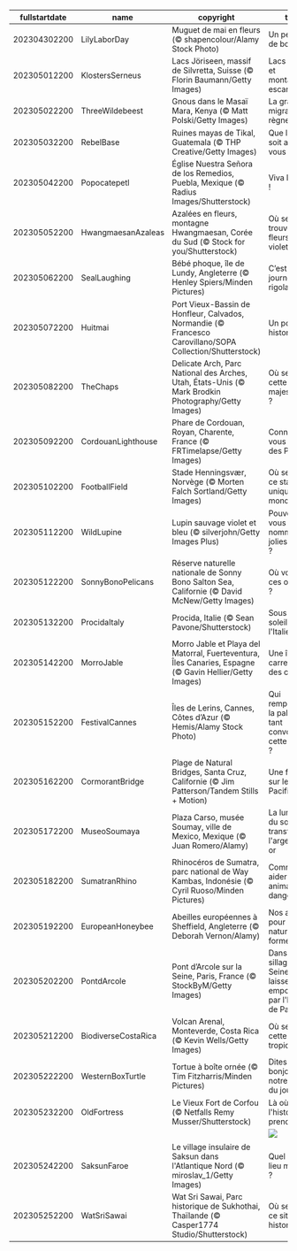 |fullstartdate|name|copyright|title|image|
|--|--|--|--|--|
202304302200|LilyLaborDay|Muguet de mai en fleurs (© shapencolour/Alamy Stock Photo)|Un petit brin de bonheur !|![](/fr-FR/2023/05/202304302200LilyLaborDay.jpg)|
202305012200|KlostersSerneus|Lacs Jöriseen, massif de Silvretta, Suisse  (© Florin Baumann/Getty Images)|Lacs bleu vif et montagnes escarpées|![](/fr-FR/2023/05/202305012200KlostersSerneus.jpg)|
202305022200|ThreeWildebeest|Gnous dans le Masaï Mara, Kenya (© Matt Polski/Getty Images)|La grande migration du règne animal|![](/fr-FR/2023/05/202305022200ThreeWildebeest.jpg)|
202305032200|RebelBase|Ruines mayas de Tikal, Guatemala (© THP Creative/Getty Images)|Que la force soit avec vous !|![](/fr-FR/2023/05/202305032200RebelBase.jpg)|
202305042200|Popocatepetl|Église Nuestra Señora de los Remedios, Puebla, Mexique (© Radius Images/Shutterstock)|Viva Mexico !|![](/fr-FR/2023/05/202305042200Popocatepetl.jpg)|
202305052200|HwangmaesanAzaleas|Azalées en fleurs, montagne Hwangmaesan, Corée du Sud (© Stock for you/Shutterstock)|Où se trouvent ces fleurs violettes ?|![](/fr-FR/2023/05/202305052200HwangmaesanAzaleas.jpg)|
202305062200|SealLaughing|Bébé phoque, île de Lundy, Angleterre (© Henley Spiers/Minden Pictures)|C’est la journée de la rigolade !|![](/fr-FR/2023/05/202305062200SealLaughing.jpg)|
202305072200|Huitmai|Port Vieux-Bassin de Honfleur, Calvados, Normandie (© Francesco Carovillano/SOPA Collection/Shutterstock)|Un port historique|![](/fr-FR/2023/05/202305072200Huitmai.jpg)|
202305082200|TheChaps|Delicate Arch, Parc National des Arches, Utah, États-Unis (© Mark Brodkin Photography/Getty Images)|Où se trouve cette arche majestueuse ?|![](/fr-FR/2023/05/202305082200TheChaps.jpg)|
202305092200|CordouanLighthouse|Phare de Cordouan, Royan, Charente, France (© FRTimelapse/Getty Images)|Connaissez-vous le Roi des Phares ?|![](/fr-FR/2023/05/202305092200CordouanLighthouse.jpg)|
202305102200|FootballField|Stade Henningsvær, Norvège (© Morten Falch Sortland/Getty Images)|Où se trouve ce stade unique au monde ?|![](/fr-FR/2023/05/202305102200FootballField.jpg)|
202305112200|WildLupine|Lupin sauvage violet et bleu (© silverjohn/Getty Images Plus)|Pouvez-vous nommer ces jolies fleurs ?|![](/fr-FR/2023/05/202305112200WildLupine.jpg)|
202305122200|SonnyBonoPelicans|Réserve naturelle nationale de Sonny Bono Salton Sea, Californie (© David McNew/Getty Images)|Où volent ces oiseaux ?|![](/fr-FR/2023/05/202305122200SonnyBonoPelicans.jpg)|
202305132200|ProcidaItaly|Procida, Italie (© Sean Pavone/Shutterstock)|Sous le soleil de l'Italie|![](/fr-FR/2023/05/202305132200ProcidaItaly.jpg)|
202305142200|MorroJable|Morro Jable et Playa del Matorral, Fuerteventura, Îles Canaries, Espagne (© Gavin Hellier/Getty Images)|Une île carrefour des cultures|![](/fr-FR/2023/05/202305142200MorroJable.jpg)|
202305152200|FestivalCannes|Îles de Lerins, Cannes, Côtes d’Azur (© Hemis/Alamy Stock Photo)|Qui remportera la palme d’or tant convoitée cette année ?|![](/fr-FR/2023/05/202305152200FestivalCannes.jpg)|
202305162200|CormorantBridge|Plage de Natural Bridges, Santa Cruz, Californie (© Jim Patterson/Tandem Stills + Motion)|Une fenêtre sur le Pacifique|![](/fr-FR/2023/05/202305162200CormorantBridge.jpg)|
202305172200|MuseoSoumaya|Plaza Carso, musée Soumay, ville de Mexico, Mexique (© Juan Romero/Alamy)|La lumière du soleil transforme l'argent en or|![](/fr-FR/2023/05/202305172200MuseoSoumaya.jpg)|
202305182200|SumatranRhino|Rhinocéros de Sumatra, parc national de Way Kambas, Indonésie (© Cyril Ruoso/Minden Pictures)|Comment aider les animaux en danger ?|![](/fr-FR/2023/05/202305182200SumatranRhino.jpg)|
202305192200|EuropeanHoneybee|Abeilles européennes à Sheffield, Angleterre  (© Deborah Vernon/Alamy)|Nos alliées pour une nature en forme|![](/fr-FR/2023/05/202305192200EuropeanHoneybee.jpg)|
202305202200|PontdArcole|Pont d’Arcole sur la Seine, Paris, France (© StockByM/Getty Images)|Dans le sillage de la Seine, laissez-vous emporter par l'histoire de Paris !|![](/fr-FR/2023/05/202305202200PontdArcole.jpg)|
202305212200|BiodiverseCostaRica|Volcan Arenal, Monteverde, Costa Rica (© Kevin Wells/Getty Images)|Où se trouve cette forêt tropicale ?|![](/fr-FR/2023/05/202305212200BiodiverseCostaRica.jpg)|
202305222200|WesternBoxTurtle|Tortue à boîte ornée (© Tim Fitzharris/Minden Pictures)|Dites bonjour à notre invitée du jour !|![](/fr-FR/2023/05/202305222200WesternBoxTurtle.jpg)|
202305232200|OldFortress|Le Vieux Fort de Corfou (© Netfalls Remy Musser/Shutterstock)|Là où l'histoire prend vie|![](/fr-FR/2023/05/202305232200OldFortress.jpg)|
||||![](/fr-FR/2023/05/.jpg)|
202305242200|SaksunFaroe|Le village insulaire de Saksun dans l'Atlantique Nord (© miroslav_1/Getty Images)|Quel est ce lieu magique ?|![](/fr-FR/2023/05/202305242200SaksunFaroe.jpg)|
202305252200|WatSriSawai|Wat Sri Sawai, Parc historique de Sukhothai, Thaïlande (© Casper1774 Studio/Shutterstock)|Où se trouve ce site historique ?|![](/fr-FR/2023/05/202305252200WatSriSawai.jpg)|
